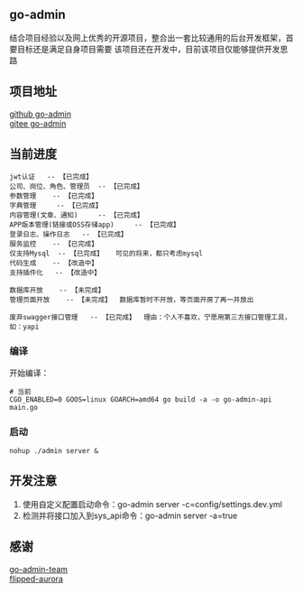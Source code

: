 ## go-admin
结合项目经验以及网上优秀的开源项目，整合出一套比较通用的后台开发框架，首要目标还是满足自身项目需要
该项目还在开发中，目前该项目仅能够提供开发思路

## 项目地址
[github go-admin](https://github.com/jason-wj/go-admin)  
[gitee go-admin](https://gitee.com/jason-wj/go-admin)

## 当前进度
```text
jwt认证   -- 【已完成】  
公司、岗位、角色、管理员  -- 【已完成】  
参数管理    -- 【已完成】  
字典管理     -- 【已完成】  
内容管理(文章、通知)     -- 【已完成】  
APP版本管理(链接或OSS存储app)     -- 【已完成】  
登录日志、操作日志   -- 【已完成】
服务监控    -- 【已完成】
仅支持Mysql  -- 【已完成】   可见的将来，都只考虑mysql
代码生成    -- 【改造中】
支持插件化   -- 【改造中】

数据库开放    -- 【未完成】
管理页面开放    -- 【未完成】  数据库暂时不开放，等页面开房了再一并放出

废弃swagger接口管理   -- 【已完成】  理由：个人不喜欢，宁愿用第三方接口管理工具，如：yapi
```


### 编译

开始编译：
```shell
# 当前
CGO_ENABLED=0 GOOS=linux GOARCH=amd64 go build -a -o go-admin-api main.go
```

### 启动
```shell
nohup ./admin server &
```

## 开发注意
1. 使用自定义配置启动命令：go-admin server -c=config/settings.dev.yml
2. 检测并将接口加入到sys_api命令：go-admin server -a=true


## 感谢
[go-admin-team](https://github.com/go-admin-team)  
[flipped-aurora](https://github.com/flipped-aurora)
